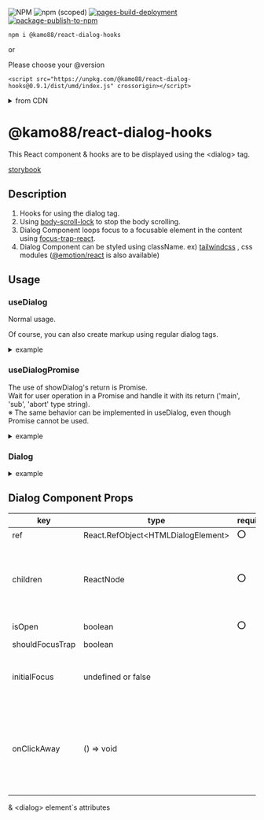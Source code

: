 ![NPM](https://img.shields.io/npm/l/%40kamo88%2Freact-dialog-hooks)
![npm (scoped)](https://img.shields.io/npm/v/%40kamo88/react-dialog-hooks)
[![pages-build-deployment](https://github.com/kamo88/react-dialog/actions/workflows/pages/pages-build-deployment/badge.svg?branch=main)](https://github.com/kamo88/react-dialog/actions/workflows/pages/pages-build-deployment)
[![package-publish-to-npm](https://github.com/kamo88/react-dialog/actions/workflows/publish.yml/badge.svg?branch=main)](https://github.com/kamo88/react-dialog/actions/workflows/publish.yml)

```
npm i @kamo88/react-dialog-hooks
```

or

Please choose your @version

```
<script src="https://unpkg.com/@kamo88/react-dialog-hooks@0.9.1/dist/umd/index.js" crossorigin></script>
```

<details>

<summary>from CDN</summary>

```html
<!doctype html>
<html>
  <head>
    <script
      src="https://unpkg.com/react@18/umd/react.development.js"
      crossorigin
    ></script>
    <script
      src="https://unpkg.com/react-dom@18/umd/react-dom.development.js"
      crossorigin
    ></script>
    <script
      src="https://unpkg.com/@kamo88/react-dialog-hooks@0.9.1/dist/umd/index.js"
      crossorigin
    ></script>
    <script src="https://unpkg.com/@babel/standalone/babel.min.js"></script>
  </head>
  <body>
    <div id="root"></div>

    <script type="text/babel">
      function Hello() {
        const { ref, isOpen, showDialog, closeDialog } =
          Kamo88Dialog.useDialog();
        return (
          <div>
            <button type="button" onClick={showDialog}>
              showDialog
            </button>
            <Kamo88Dialog.Dialog
              ref={ref}
              isOpen={isOpen}
              onClickAway={closeDialog}
            >
              <div>
                <div>header</div>
                <div>Hello World!</div>
                <div>
                  <button type="button" onClick={closeDialog}>
                    closeDialog main
                  </button>
                  <button type="button" onClick={closeDialog}>
                    closeDialog sub
                  </button>
                </div>
              </div>
            </Kamo88Dialog.Dialog>
          </div>
        );
      }

      const container = document.getElementById('root');
      const root = ReactDOM.createRoot(container);
      root.render(<Hello />);
    </script>
  </body>
</html>
```

</details>

# @kamo88/react-dialog-hooks

This React component & hooks are to be displayed using the \<dialog\> tag.

[storybook](https://kamo88.github.io/react-dialog-hooks/)

## Description

1. Hooks for using the dialog tag.
2. Using [body-scroll-lock](https://github.com/willmcpo/body-scroll-lock) to stop the body scrolling.
3. Dialog Component loops focus to a focusable element in the content using [focus-trap-react](https://github.com/focus-trap/focus-trap-react#readme).
4. Dialog Component can be styled using className. ex) [tailwindcss](https://tailwindcss.com/) , css modules ([@emotion/react](https://www.npmjs.com/package/@emotion/react) is also available)

## Usage

### useDialog

Normal usage.

Of course, you can also create markup using regular dialog tags.

<details>

<summary>example</summary>

```tsx
import { useDialog } from '@kamo88/react-dialog-hooks';

const UseDialogExample = () => {
  const { ref, isOpen, showDialog, closeDialog } = useDialog();

  return (
    <div>
      <button type="button" onClick={showDialog}>
        showDialog
      </button>
      <dialog role="presentation" ref={ref} onClick={closeDialog}>
        <div role="presentation" onClick={(e) => e.stopPropagation()}>
          <div>header</div>
          <div>main</div>
          <div>
            footer
            <button type="button" onClick={closeDialog}>
              closeDialog
            </button>
          </div>
        </div>
      </dialog>
    </div>
  );
};
```

</details>

### useDialogPromise

The use of showDialog's return is Promise.<br>
Wait for user operation in a Promise and handle it with its return ('main', 'sub', 'abort' type string).<br>
※ The same behavior can be implemented in useDialog, even though Promise cannot be used.

<details>

<summary>example</summary>

```tsx
import { useCallback } from 'react';
import { useDialogPromise, DialogResponse } from '@kamo88/react-dialog-hooks';

const UseDialogPromiseExample = () => {
  const {
    ref,
    isOpen,
    showDialog,
    closeDialogMain,
    closeDialogSub,
    closeDialogAbort,
  } = useDialogPromise();

  const handleShowDialog = useCallback(async () => {
    const dialogRes = await showDialog();
    if (dialogRes === DialogResponse.main) {
      // main processing ex) primary button`s action
      return;
    }

    if (dialogRes === DialogResponse.sub) {
      // sub processing ex) secondary button`s action
      return;
    }

    if (dialogRes === DialogResponse.abort) {
      // abort processing ex) click away`s action & This Component`s unmount
    }
  }, [showDialog]);

  return (
    <div>
      <button type="button" onClick={handleShowDialog}>
        showDialog
      </button>
      <dialog role="presentation" ref={ref} onClick={closeDialogAbort}>
        <div role="presentation" onClick={(e) => e.stopPropagation()}>
          <div>header</div>
          <div>main</div>
          <div>
            footer
            <button type="button" onClick={closeDialogMain}>
              closeDialogMain
            </button>
            <button type="button" onClick={closeDialogSub}>
              closeDialogSub
            </button>
          </div>
        </div>
      </dialog>
    </div>
  );
};
```

</details>

### Dialog

<details>

<summary>example</summary>

```tsx
import { Dialog, useDialog } from '@kamo88/react-dialog-hooks';

const DialogComponentExample = () => {
  const { ref, isOpen, showDialog, closeDialog } = useDialog();

  return (
    <div>
      <button type="button" onClick={showDialog}>
        showDialog
      </button>
      <Dialog
        className="backdrop:bg-gray-900 backdrop:opacity-80"
        ref={ref}
        isOpen={isOpen}
        className="dialogClass"
        shouldFocusTrap
        initialFocus={false}
        onClickAway={closeDialog}
      >
        <div>
          <div>header</div>
          <div>main</div>
          <div>
            footer
            <button type="button" onClick={closeDialog}>
              closeDialog main
            </button>
          </div>
        </div>
      </Dialog>
    </div>
  );
};
```

</details>

## Dialog Component Props

| key             | type                                 | required | default   | description                                                                                               |
| --------------- | ------------------------------------ | -------- | --------- | --------------------------------------------------------------------------------------------------------- |
| ref             | React.RefObject\<HTMLDialogElement\> | ⭕       |           | dialog ref                                                                                                |
| children        | ReactNode                            | ⭕       |           | dialog contents.<br>Basically, include elements that can focus.                                           |
| isOpen          | boolean                              | ⭕       |           | dialog open state                                                                                         |
| shouldFocusTrap | boolean                              |          | true      |                                                                                                           |
| initialFocus    | undefined or false                   |          | undefined | This is based on the [focus-trap-react](https://github.com/focus-trap/focus-trap-react#readme) property.  |
| onClickAway     | () => void                           |          |           | Event when backdrop in Dialog is clicked.<br>This is an alternative to the click event in the dialog tag. |

& \<dialog\> element\`s attributes
